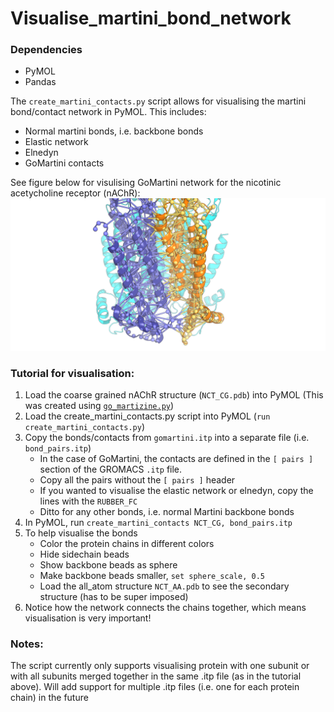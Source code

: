 # Visualise_martini_bond_network

### Dependencies 
* PyMOL
* Pandas

The `create_martini_contacts.py` script allows for visualising the martini bond/contact network in PyMOL.
This includes:
* Normal martini bonds, i.e. backbone bonds
* Elastic network 
* Elnedyn
* GoMartini contacts 

See figure below for visulising GoMartini network for the nicotinic acetycholine receptor (nAChR):
![](vis_network.png)

### Tutorial for visualisation:
1. Load the coarse grained nAChR structure (`NCT_CG.pdb`) into PyMOL (This was created using [`go_martizine.py`](http://info.ifpan.edu.pl/~panos/panos/GoMartini.html))
2. Load the create_martini_contacts.py script into PyMOL (`run create_martini_contacts.py`) 
3. Copy the bonds/contacts from `gomartini.itp` into a separate file (i.e. `bond_pairs.itp`)
    * In the case of GoMartini, the contacts are defined in the `[ pairs ]` section of the GROMACS `.itp` file. 
    * Copy all the pairs without the `[ pairs ]` header
    * If you wanted to visualise the elastic network or elnedyn, copy the lines with the `RUBBER_FC`
    * Ditto for any other bonds, i.e. normal Martini backbone bonds 
4. In PyMOL, run `create_martini_contacts NCT_CG, bond_pairs.itp`
5. To help visualise the bonds
   * Color the protein chains in different colors 
   * Hide sidechain beads 
   * Show backbone beads as sphere 
   * Make backbone beads smaller, `set sphere_scale, 0.5`
   * Load the all_atom structure `NCT_AA.pdb` to see the secondary structure (has to be super imposed)
6. Notice how the network connects the chains together, which means visualisation is very important!

### Notes:
The script currently only supports visualising protein with one subunit or with all subunits merged together in the same .itp file (as in the tutorial above). Will add support for multiple .itp files (i.e. one for each protein chain) in the future
